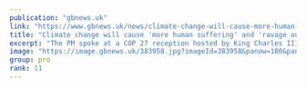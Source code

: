 ```yaml
---
publication: "gbnews.uk"
link: "https://www.gbnews.uk/news/climate-change-will-cause-more-human-suffering-and-ravage-our-planet-without-urgent-action-rishi-sunak-says/383951"
title: "Climate change will cause 'more human suffering' and 'ravage our planet' without urgent action, Rishi Sunak says"
excerpt: "The PM spoke at a COP 27 reception hosted by King Charles III"
image: "https://image.gbnews.uk/383958.jpg?imageId=383958&panow=100&panoh=45.121951219512&panox=0&panoy=0&heightw=100&heighth=100&heightx=0&heighty=0&width=1200&height=630"
group: pro
rank: 11
---
```

